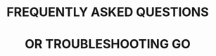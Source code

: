 <html>
    <body>
    <div style="text-align:center;" class="my-block">
    <br>
    <br>
    <br>
    <br>
    <br>
    <br>
    <br>
    <br>
       <h1>FREQUENTLY ASKED QUESTIONS</h1>
       <h1>OR TROUBLESHOOTING GO</h1>
    </div>
    </body>
</html>